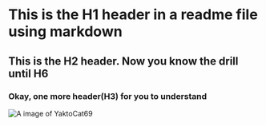 # This is the H1 header in a readme file using markdown

## This is the H2 header. Now you know the drill until H6

### Okay, one more header(H3) for you to understand

![A image of YaktoCat69](https://octodex.github.com/images/yaktocat.png)

